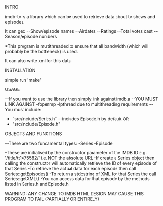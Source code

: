 INTRO

imdb-tv is a library which can be used to retrieve data about tv shows and episodes.

It can get:
--Show/episode names
--Airdates
--Ratings
--Total votes cast
--Season/episode numbers

*This program is multithreaded to ensure that all bandwidth (which will probably be the bottleneck) is used.

It can also write xml for this data

INSTALLATION

simple run 'make'

USAGE

--If you want to use the library then simply link against imdb.a
--YOU MUST LINK AGAINST -fopenmp -lpthread due to multithreading requirements
-- You must include:
- "src/include/Series.h" --includes Episode.h by default
OR
- "src/include/Episode.h" 

OBJECTS AND FUNCTIONS

--There are two fundamental types:
-Series 
-Episode

-These are initialised by the constructor parameter of the IMDB ID e.g. '/title/tt1475582/' i.e. NOT the absolute URL
-If create a Series object then calling the constructor will automatically retrieve the ID of every episode of that Series
-To retrieve the actual data for each episode then call Series::getEpisodes()
-To return a std::string of XML for that Series the call Series::getXML()
-You can access data for that episode by the methods listed in Series.h and Episode.h

WARNING: ANY CHANGE TO IMDB HTML DESIGN MAY CAUSE THIS PROGRAM TO FAIL (PARTIALLY OR ENTIRELY)





